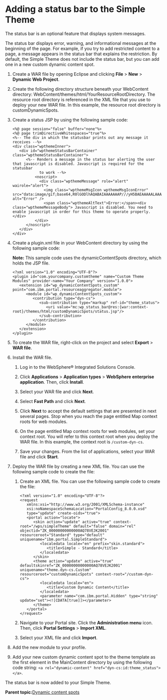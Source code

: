 # Adding a status bar to the Simple Theme

The status bar is an optional feature that displays system messages.

The status bar displays error, warning, and informational messages at the beginning of the page. For example, if you try to add restricted content to a page, a message appears in the status bar that explains the restriction. By default, the Simple Theme does not include the status bar, but you can add one in a new custom dynamic content spot.

1.  Create a WAR file by opening Eclipse and clicking **File** \> **New** \> **Dynamic Web Project**.

2.  Create the following directory structure beneath your WebContent directory: WebContent/themes/html/YourResourceRootDirectory. The resource root directory is referenced in the XML file that you use to deploy your new WAR file. In this example, the resource root directory is customDynamicSpots.

3.  Create a status JSP by using the following sample code:

    ```
    <%@ page session="false" buffer="none"%>
    <%@ page trimDirectiveWhitespaces="true"%>
    <%-- The div in which the statusbar prints out any message it receives --%>
    <div class="wpthemeInner">
       <div id="wpthemeStatusBarContainer" class="wpthemeStatusBarContainer">
          <%-- Renders a message in the status bar alerting the user that javascript is disabled. Javascript is required for the statusbar
                to work --%>
              <noscript>
                <div class="wpthemeMessage" role="alert" wairole="alert">
                  <img class="wpthemeMsgIcon wpthemeMsgIconError"
    src="data:image/gif;base64,R0lGODlhAQABAIAAAAAAAP///yH5BAEAAAAALAAAAAABAAEAAAIBRAA7" alt="Error" />
                  <span class="wpthemeAltText">Error:</span><div class="wpthemeMessageBody"> Javascript is disabled. You need to enable javascript in order for this theme to operate properly.</div>
              </div>
          </noscript>
       </div>
    </div>
    ```

4.  Create a plugin.xml file in your WebContent directory by using the following sample code:

    **Note:** This sample code uses the dynamicContentSpots directory, which holds the JSP file.

    ```
    <?xml version="1.0" encoding="UTF-8"?>
    <plugin id="com.yourcompany.customtheme" name="Custom Theme Modules" provider-name="Your Company" version="1.0.0">
       <extension id="wp_dynamicContentSpots_custom"
    point="com.ibm.portal.resourceaggregator.module">
          <module id="wp_dynamicContentSpots_custom">
             <contribution type="dyn-cs">
                <sub-contribution type="markup" ref-id="theme_status">
                   <uri value="mc:wp_status_bar@res:{war:context-
    root}/themes/html/customDynamicSpots/status.jsp"/>
                </sub-contribution>
             </contribution>
          </module>
       </extension>
    </plugin>
    ```

5.  To create the WAR file, right-click on the project and select **Export** \> **WAR file**.

6.  Install the WAR file.

    1.  Log in to the WebSphere® Integrated Solutions Console.

    2.  Click **Applications** \> **Application types** \> **WebSphere enterprise application**. Then, click **Install**.

    3.  Select your WAR file and click **Next**.

    4.  Select **Fast Path** and click **Next**.

    5.  Click **Next** to accept the default settings that are presented in next several pages. Stop when you reach the page entitled Map context roots for web modules.

    6.  On the page entitled Map context roots for web modules, set your context root. You will refer to this context root when you deploy the WAR file. In this example, the context root is `/custom-dyn-cs`.

    7.  Save your changes. From the list of applications, select your WAR file and click **Start**.

7.  Deploy the WAR file by creating a new XML file. You can use the following sample code to create the file:

    1.  Create an XML file. You can use the following sample code to create the file:

        ```
        <?xml version="1.0" encoding="UTF-8"?>
        <request
           xmlns:xsi="http://www.w3.org/2001/XMLSchema-instance"
           xsi:noNamespaceSchemaLocation="PortalConfig_8.0.0.xsd"
           type="update" create-oids="true">
           <portal action="locate">
              <skin action="update" active="true" context-root="/wps/simpleTheme" default="false" domain="rel"
        objectid="ZK_00000000000000AQ78VEJK2001" resourceroot="Standard" type="default"
        uniquename="ibm.portal.SimpleStandard">
                 <localedata locale="en" prefix="skin.standard">
                    <title>Simple - Standard</title>
                 </localedata>
              </skin>
              <theme action="update" active="true" defaultskinref="ZK_00000000000000AQ78VEJK2001"
        uniquename="theme.dyn-cs.Custom" resourceroot="customDynamicSpots" context-root="/custom-dyn-cs">
                 <localedata locale="en">
                    <title>Custom Dynamic Content</title>
                 </localedata>
                 <parameter name="com.ibm.portal.Hidden" type="string" update="set"><![CDATA[true]]></parameter>
              </theme>
           </portal>
        </request>
        ```

    2.  Navigate to your Portal site. Click the **Administration menu** icon. Then, click **Portal Settings** \> **Import XML**.

    3.  Select your XML file and click **Import**.

8.  Add the new module to your profile.

9.  Add your new custom dynamic content spot to the theme template as the first element in the MainContent directory by using the following code string: `<a rel="dynamic-content" href="dyn-cs:id:theme_status"></a>`.


The status bar is now added to your Simple Theme.

**Parent topic:**[Dynamic content spots](../dev-theme/themeopt_themedev_dynamic_content_spots.md)

